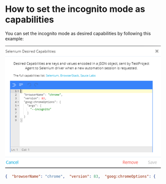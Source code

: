 # How to set the incognito mode as capabilities



You can set the incognito mode as desired capabilities by following this example:

![](<../../.gitbook/assets/image (498) (1).png>)

```json
{  "browserName": "chrome",  "version": 83,  "goog:chromeOptions": {    "args": [      "--incognito"    ]  }}
```
